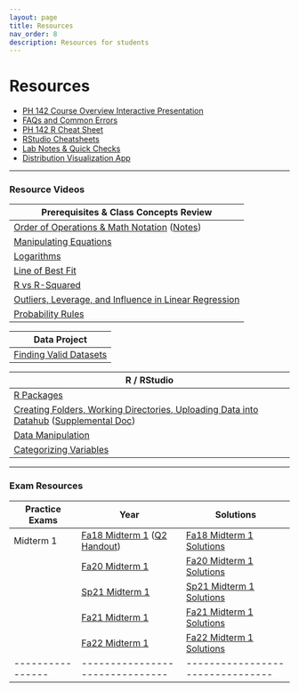 ```yaml
---
layout: page
title: Resources
nav_order: 8
description: Resources for students
---
```

# Resources

- [PH 142 Course Overview Interactive Presentation](https://prezi.com/p/xpqdo6z9nbhw/learning-from-data/)
- [FAQs and Common Errors](https://ph142-ucb.github.io/fa23/src/resources/faq/)
- [PH 142 R Cheat Sheet](https://docs.google.com/document/d/1mVhjngYDDcrlOvaBB5SfuKaU3O1btxZU45BOj0DXc48/edit#) 
- [RStudio Cheatsheets](https://www.rstudio.com/resources/cheatsheets/)
- [Lab Notes & Quick Checks](https://docs.google.com/document/d/1mzU-mUZRzfSP5I1XY0tTvm5EfVqJfd9EBZgEpLFlIzo/edit#heading=h.4im559r5sk9y)
- [Distribution Visualization App](https://geneho.shinyapps.io/oomphstat-v2/_w_ff2f84d7/_w_c7a34e2e/)

<hr>

### Resource Videos

| Prerequisites & Class Concepts Review                                                                                                                               | 
|-------------------------------------------------------------------------------------------------------------------------------------------------------------------|
| [Order of Operations & Math Notation](https://www.youtube.com/watch?v=q169gG-f8NU) ([Notes](https://ph142-ucb.github.io/sp24/src/resources/review_math_nolan.pdf)) |
| [Manipulating Equations](https://www.youtube.com/watch?v=6zenzwW2iv8)                                                                                             |
| [Logarithms](https://www.youtube.com/watch?v=3Ygq9CqaNlA)                                                                                                         |
| [Line of Best Fit](https://www.youtube.com/watch?v=fQJCbrno2CQ)                                                                                                   |
| [R vs R-Squared](https://www.youtube.com/watch?v=WSFMBgEi3iw)                                                                                                     |
| [Outliers, Leverage, and Influence in Linear Regression](https://www.youtube.com/watch?v=_rHvQfwCQlg)                                                             |
| [Probability Rules](https://www.youtube.com/watch?v=phYMnGGT0Ro)                                                                                                  |

| Data Project                                      |
|---------------------------------------------------|
| [Finding Valid Datasets](https://www.youtube.com/watch?v=-W8aECcQ2dg)


| R / RStudio                                                                                                                                                                                                                     |
|---------------------------------------------------------------------------------------------------------------------------------------------------------------------------------------------------------------------------------|
| [R Packages](https://www.youtube.com/watch?v=FcnbaSm_vug)                                                                                                                                                                       |
| [Creating Folders, Working Directories, Uploading Data into Datahub](https://www.youtube.com/watch?v=iwRA5lI3XIM) ([Supplemental Doc](https://docs.google.com/document/d/1a00RtBiiaXoBKSk_2oStR6o7lmRe52PN6X6Mmr9vWrs/edit))    |
| [Data Manipulation](https://www.youtube.com/watch?v=96A0TuJ43hk)                                                                                                                                                                |
| [Categorizing Variables](https://youtu.be/wyJu6lX-2Vc)                                                                                                                                                                         |

<hr>

### Exam Resources

| Practice Exams | Year                          | Solutions                      |
|----------------|-------------------------------|--------------------------------|
| Midterm 1      | [Fa18 Midterm 1](https://ph142-ucb.github.io/sp24/src/resources/fa18-mt1.pdf) ([Q2 Handout](https://ph142-ucb.github.io/sp24/src/resources/fa18-mt1-supp.pdf)) | [Fa18 Midterm 1 Solutions](https://ph142-ucb.github.io/sp24/src/resources/fa18-mt1-sol.pdf) |
|                | [Fa20 Midterm 1](https://ph142-ucb.github.io/sp24/src/resources/fa20-mt1.pdf) | [Fa20 Midterm 1 Solutions](https://ph142-ucb.github.io/sp24/src/resources/fa20-mt1-sol.pdf) |
|                | [Sp21 Midterm 1](https://ph142-ucb.github.io/sp24/src/resources/sp21-mt1.pdf) | [Sp21 Midterm 1 Solutions](https://ph142-ucb.github.io/sp24/src/resources/sp21-mt1-sol.pdf) |
|                | [Fa21 Midterm 1](https://ph142-ucb.github.io/sp24/src/resources/fa21-mt1.pdf) | [Fa21 Midterm 1 Solutions](https://ph142-ucb.github.io/sp24/src/resources/fa21-mt1-sol.pdf) |
|                | [Fa22 Midterm 1](https://ph142-ucb.github.io/sp24/src/resources/Midterm1_Fa2022_V2.pdf) | [Fa22 Midterm 1 Solutions](https://ph142-ucb.github.io/sp24/src/resources/Midterm1_Fa2022_V2-sol.pdf) |
|----------------|-------------------------------|--------------------------------|

<!--
| Midterm 2      | [Fa18 Midterm 2](https://ph142-ucb.github.io/sp24/src/resources/mt2/mt2_fa18.pdf) | [Fa18 Midterm 2 Solutions](https://ph142-ucb.github.io/sp24/src/resources/mt2/mt2_fa18_SOLUTIONS.pdf) |
|                | [Fa20 Midterm 2](https://ph142-ucb.github.io/sp24/src/resources/mt2/mt2_fa20.pdf) | [Fa20 Midterm 2 Solutions](https://ph142-ucb.github.io/sp24/src/resources/mt2/mt2_fa20_SOLUTIONS.pdf) |
|                | [Sp21 Midterm 2 Gradescope](https://ph142-ucb.github.io/sp24/src/resources/mt2/mt2_sp21_gradescope.pdf) | [Sp21 Midterm 2 Gradescope Solutions](https://ph142-ucb.github.io/sp24/src/resources/mt2/mt2_sp21_gradescope_SOLUTIONS.pdf) |
|                | [Sp21 Midterm 2 Takehome](https://ph142-ucb.github.io/sp24/src/resources/mt2/mt2_sp21_takehome.pdf) | [Sp21 Midterm 2 Takehome Solutions](https://ph142-ucb.github.io/sp24/src/resources/mt2/mt2_sp21_takehome_SOLUTIONS.pdf) |
|                | [Fa21 Midterm 2](https://ph142-ucb.github.io/sp24/src/resources/mt2/mt2_fa21.pdf) | [Fa21 Midterm 2 Solutions](https://ph142-ucb.github.io/sp24/src/resources/mt2/mt2_fa21_SOLUTIONS.pdf) |
|                | [Fa22 Midterm 2](https://ph142-ucb.github.io/sp24/src/resources/mt2/mt2_fa22.pdf) | [Fa22 Midterm 2 Solutions](https://ph142-ucb.github.io/sp24/src/resources/mt2/mt2_fa22_SOLUTIONS.pdf) |
|----------------|-------------------------------|--------------------------------|
| Final          | [Fa19 Final](https://ph142-ucb.github.io/sp24/src/resources/final/final_fa19.pdf) | [Fa19 Final Solutions](https://ph142-ucb.github.io/sp24/src/resources/final/final_fa19_SOLUTIONS.pdf) |
|                | [Fa20 Final](https://ph142-ucb.github.io/sp24/src/resources/final/final_fa20.pdf) | [Fa20 Final Solutions](https://ph142-ucb.github.io/sp24/src/resources/final/final_fa20_SOLUTIONS.pdf) |
|                | [Sp21 Final Takehome](https://ph142-ucb.github.io/sp24/src/resources/final/final_sp21_takehome.pdf) | [Sp21 Final Takehome Solutions](https://ph142-ucb.github.io/sp24/src/resources/final/final_sp21_takehome_SOLUTIONS.pdf) |
|                | [Sp21 Final Gradescope](https://ph142-ucb.github.io/sp24/src/resources/final/final_sp21_timed.pdf) | [Sp21 Final Gradescope Solutions](https://ph142-ucb.github.io/sp24/src/resources/final/final_sp21_timed_SOLUTIONS.pdf) |  
|                | [Fa21 Final](https://ph142-ucb.github.io/sp24/src/resources/final/final_fa21.pdf) | [Fa21 Final Solutions](https://ph142-ucb.github.io/sp24/src/resources/final/final_fa21_SOLUTIONS.pdf) |
-->

